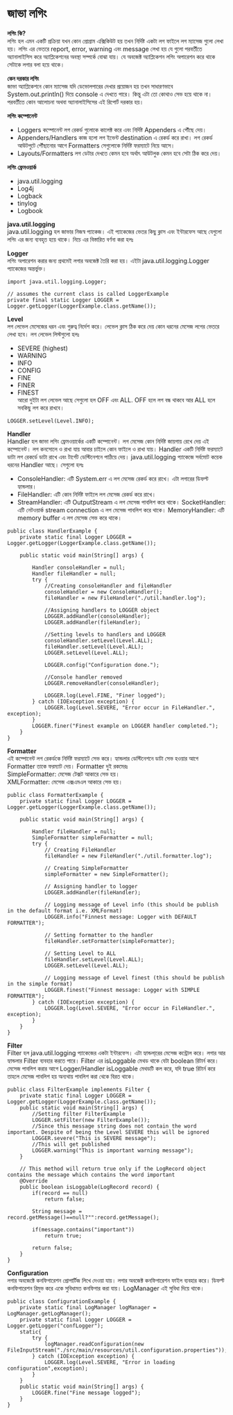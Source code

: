 # জাভা লগিং                

**লগিং কি?**               
লগিং হল এমন একটি প্রক্রিয়া যখন কোন প্রোগ্রাম এক্সিকিউট হয় তখন নির্দিষ্ট একটা লগ ফাইলে লগ ম্যাসেজ গুলো লেখা হয়। লগিং এর ভেতরে report, error, warning এবং message লেখা হয় যে গুলো পরবর্তীতে অ্যানালাইসিস করে অ্যাপ্লিকেশনের অবস্থা সম্পর্কে বোঝা যায়। যে অবজেক্ট অ্যাপ্লিকেশন লগিং অপারেশন করে থাকে সেটাকে লগার বলা হয়ে থাকে।              

**কেন দরকার লগিং**                                  
জাভা অ্যাপ্লিকেশনে কোন ম্যাসেজ যদি ডেভোলপারের দেখার প্রয়োজন হয় তখন সাধারণভাবে System.out.println() দিয়ে console এ দেখতে পারে। কিন্তু এটা তো কোথাও সেভ হয়ে থাকে না। পরবর্তীতে কোন আলোচনা অথবা অ্যানালাইসিসের এই রিপোর্ট দরকার হয়।                    

**লগিং কম্পোনেন্ট**    
* Loggers কম্পোনেন্ট লগ রেকর্ড গুলোকে কালেক্ট করে এবং নির্দিষ্ট Appenders এ পৌঁছে দেয়।                          
* Appenders/Handlers কাজ হলো লগ ইভেন্ট destination এ রেকর্ড করে রাখা। লগ রেকর্ড আউটপুটে পৌঁছানোর আগে Formatters সেগুলোকে নির্দিষ্ট ফরম্যাটে নিয়ে আসে।                  
* Layouts/Formatters লগ ডেটার দেখতে কেমন হবে অর্থাৎ আউটলুক কেমন হবে সেটা ঠিক করে দেয়।             

**লগিং ফ্রেমওয়ার্ক**                 
* java.util.logging
* Log4j
* Logback
* tinylog
* Logbook   

**java.util.logging**   
java.util.logging হল জাভার নিজস্ব প্যাকেজ। এই প্যাকেজের ভেতর কিছু ক্লাস এবং ইন্টারফেস আছে যেগুলো লগিং এর জন্য ব্যবহৃত হয়ে থাকে। নিচে এর বিস্তারিত বর্ণনা করা হলঃ              

**Logger**              
লগিং অপারেশন করার জন্য প্রথমেই লগার অবজেক্ট তৈরি করা হয়। এইটা java.util.logging.Logger প্যাকেজের অন্তর্ভুক্ত।       
```
import java.util.logging.Logger;

// assumes the current class is called LoggerExample
private final static Logger LOGGER = Logger.getLogger(LoggerExample.class.getName());
```

**Level**            
লগ লেভেল মেসেজের ধরন এবং গুরুত্ব নির্দেশ করে। লেভেল ক্লাস ঠিক করে দেয় কোন ধরনের মেসেজ লগের ভেতরে লেখা হবে। লগ লেভেল লিস্টগুলো হলঃ                          
* SEVERE (highest)
* WARNING
* INFO
* CONFIG
* FINE
* FINER
* FINEST                     
আরো দুইটা লগ লেভেল আছে সেগুলো হল OFF এবং ALL. OFF হলে লগ বন্ধ থাকবে আর ALL হলে সবকিছু লগ করে রাখবে।                
```
LOGGER.setLevel(Level.INFO);
```

**Handler**  
Handler হল জাভা লগিং ফ্রেমওয়ার্কের একটি কম্পোনেন্ট। লগ মেসেজ কোন নির্দিষ্ট জায়গায় রেখে দেয় এই কম্পোনেন্ট। লগ কনসোলে ও রাখা যায় আবার চাইলে কোন ফাইলে ও রাখা যায়। Handler একটি নির্দিষ্ট ফরম্যাটে ডাটা লগ রেকর্ডে ডাটা রাখে এবং টার্গেট ডেস্টিনেশনে পাঠিয়ে দেয়। java.util.logging প্যাকেজে সর্বমোট কয়েক ধরনের Handler আছে। সেগুলো হলঃ                     
* ConsoleHandler: এটি System.err এ লগ মেসেজ রেকর্ড করে রাখে। এটা লগারের ডিফল্ট হ্যান্ডলার।                  
* FileHandler: এটি কোন নির্দিষ্ট ফাইলে লগ মেসেজ রেকর্ড করে রাখে।
* StreamHandler: এটি OutputStream এ লগ মেসেজ পাবলিশ করে থাকে।
SocketHandler: এটি নেটওয়ার্ক stream connection এ লগ মেসেজ পাবলিশ করে থাকে।
MemoryHandler: এটি memory buffer এ লগ মেসেজ সেভ করে থাকে।                     
```
public class HandlerExample {
    private static final Logger LOGGER = Logger.getLogger(LoggerExample.class.getName());

    public static void main(String[] args) {

        Handler consoleHandler = null;
        Handler fileHandler = null;
        try {
            //Creating consoleHandler and fileHandler
            consoleHandler = new ConsoleHandler();
            fileHandler = new FileHandler("./util.handler.log");

            //Assigning handlers to LOGGER object
            LOGGER.addHandler(consoleHandler);
            LOGGER.addHandler(fileHandler);

            //Setting levels to handlers and LOGGER
            consoleHandler.setLevel(Level.ALL);
            fileHandler.setLevel(Level.ALL);
            LOGGER.setLevel(Level.ALL);

            LOGGER.config("Configuration done.");

            //Console handler removed
            LOGGER.removeHandler(consoleHandler);

            LOGGER.log(Level.FINE, "Finer logged");
        } catch (IOException exception) {
            LOGGER.log(Level.SEVERE, "Error occur in FileHandler.", exception);
        }
        LOGGER.finer("Finest example on LOGGER handler completed.");
    }
}
```

**Formatter**            
এই কম্পোনেন্ট লগ রেকর্ডকে নির্দিষ্ট ফরম্যাটে সেভ করে।  হ্যান্ডলার ডেস্টিনেশনে ডাটা সেভ হওয়ার আগে Formatter তাকে ফরম্যাট দেয়। Formatter দুই রকমেরঃ               
SimpleFormatter: মেসেজ টেক্সট আকারে সেভ হয়।         
XMLFormatter: মেসেজ এক্সএমএল আকারে সেভ হয়।                         
```
public class FormatterExample {
    private static final Logger LOGGER = Logger.getLogger(LoggerExample.class.getName());

    public static void main(String[] args) {

        Handler fileHandler = null;
        SimpleFormatter simpleFormatter = null;
        try {
            // Creating FileHandler
            fileHandler = new FileHandler("./util.formatter.log");

            // Creating SimpleFormatter
            simpleFormatter = new SimpleFormatter();

            // Assigning handler to logger
            LOGGER.addHandler(fileHandler);

            // Logging message of Level info (this should be publish in the default format i.e. XMLFormat)
            LOGGER.info("Finnest message: Logger with DEFAULT FORMATTER");

            // Setting formatter to the handler
            fileHandler.setFormatter(simpleFormatter);

            // Setting Level to ALL
            fileHandler.setLevel(Level.ALL);
            LOGGER.setLevel(Level.ALL);

            // Logging message of Level finest (this should be publish in the simple format)
            LOGGER.finest("Finnest message: Logger with SIMPLE FORMATTER");
        } catch (IOException exception) {
            LOGGER.log(Level.SEVERE, "Error occur in FileHandler.", exception);
        }
    }
}
```

**Filter**          
Filter হল java.util.logging প্যাকেজের একটা ইন্টারফেস। এটা হ্যান্ডলা্রের মেসেজ কন্ট্রোল করে। লগার আর হ্যান্ডলার Filter ব্যবহার করতে পারে। Filter এর isLoggable মেথড থাকে যেটা boolean রিটার্ন করে। মেসেজ পাবলিশ করার আগে Logger/Handler isLoggable মেথডটি কল করে, যদি true রিটার্ন করে তাহলে মেসেজ পাবলিশ হয় অন্যথায় পাবলিশ করা থেকে বিরত থাকে।      

```
public class FilterExample implements Filter {
    private static final Logger LOGGER = Logger.getLogger(LoggerExample.class.getName());
    public static void main(String[] args) {
        //Setting filter FilterExample
        LOGGER.setFilter(new FilterExample());
        //Since this message string does not contain the word important. Despite of being the Level SEVERE this will be ignored
        LOGGER.severe("This is SEVERE message");
        //This will get published
        LOGGER.warning("This is important warning message");
    }

    // This method will return true only if the LogRecord object contains the message which contains the word important
    @Override
    public boolean isLoggable(LogRecord record) {
        if(record == null)
            return false;

        String message = record.getMessage()==null?"":record.getMessage();

        if(message.contains("important"))
            return true;

        return false;
    }
}
```     

**Configuration**            
লগার অবজেক্টে কনফিগারেশন প্রোপার্টিজ লিখে দেওয়া যায়। লগার অবজেক্ট কনফিগারেশন ফাইল ব্যবহার করে। ডিফল্ট কনফিগারেশন রিমুভ করে একে সুবিধামত কনফিগার করা যায়। LogManager এই সুবিধা দিয়ে থাকে।          

```
public class ConfigurationExample {
    private static final LogManager logManager = LogManager.getLogManager();
    private static final Logger LOGGER = Logger.getLogger("confLogger");
    static{
        try {
            logManager.readConfiguration(new FileInputStream("./src/main/resources/util.configuration.properties"));
        } catch (IOException exception) {
            LOGGER.log(Level.SEVERE, "Error in loading configuration",exception);
        }
    }
    public static void main(String[] args) {
        LOGGER.fine("Fine message logged");
    }
}
```

